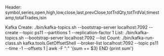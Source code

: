 Header: symbol,series,open,high,low,close,last,prevClose,totTrdQty,totTrdVal,timestamp,totalTrades,isin

Kafka
	Create:	./bin/kafka-topics.sh --bootstrap-server localhost:7092 --create --topic ps11 --partitions 1 --replication-factor 1
	List:	./bin/kafka-topics.sh --bootstrap-server localhost:7092 --list
	Count:	./bin/kafka-run-class.sh kafka.tools.GetOffsetShell --broker-list  localhost:7092  --topic  ps11 --time -1 --offsets 1 | awk -F ":" '{sum += $3} END {print sum'}